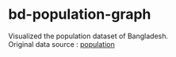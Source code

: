 # bd-population-graph

Visualized the population dataset of Bangladesh.    
Original data source : [population](https://github.com/datasets/population/blob/master/data/population.csv)

